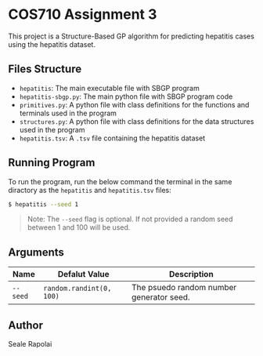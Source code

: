 # COS710 Assignment 3

This project is a Structure-Based GP algorithm for predicting hepatitis cases using the hepatitis dataset.

## Files Structure

- `hepatitis`: The main executable file with SBGP program
- `hepatitis-sbgp.py`: The main python file with SBGP program code
- `primitives.py`: A python file with class definitions for the functions and terminals used in the program
- `structures.py`: A python file with class definitions for the data structures used in the program
- `hepatitis.tsv`: A `.tsv` file containing the hepatitis dataset


## Running Program

To run the program, run the below command the terminal in the same diractory as the `hepatitis` and `hepatitis.tsv` files:
```bash
$ hepatitis --seed 1
```

> Note: The `--seed` flag is optional. If not provided a random seed between 1 and 100 will be used.

## Arguments

| Name | Defalut Value | Description |
| --- | --- | --- |
| `--seed` | `random.randint(0, 100)` | The psuedo random number generator seed. |

## Author

Seale Rapolai
